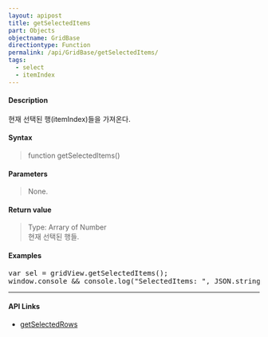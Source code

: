 ```yaml
---
layout: apipost
title: getSelectedItems
part: Objects
objectname: GridBase
directiontype: Function
permalink: /api/GridBase/getSelectedItems/
tags:
  - select
  - itemIndex
---
```



#### Description

 현재 선택된 행(itemIndex)들을 가져온다.


#### Syntax

> function getSelectedItems()

#### Parameters

> None.

#### Return value

> Type: Arrary of Number  
> 현재 선택된 행들.

#### Examples 

<pre class="prettyprint">
var sel = gridView.getSelectedItems();
window.console && console.log("SelectedItems: ", JSON.stringify(sel));
</pre>

---

#### API Links

* [getSelectedRows](/api/GridBase/getSelectedRows)